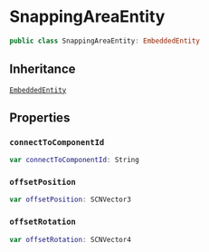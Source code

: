 # SnappingAreaEntity

``` swift
public class SnappingAreaEntity: EmbeddedEntity
```

## Inheritance

[`EmbeddedEntity`](/EmbeddedEntity)

## Properties

### `connectToComponentId`

``` swift
var connectToComponentId: String
```

### `offsetPosition`

``` swift
var offsetPosition: SCNVector3
```

### `offsetRotation`

``` swift
var offsetRotation: SCNVector4
```

